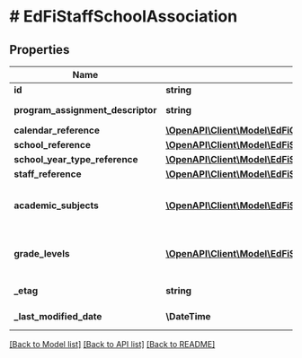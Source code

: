# # EdFiStaffSchoolAssociation

## Properties

Name | Type | Description | Notes
------------ | ------------- | ------------- | -------------
**id** | **string** |  | [optional]
**program_assignment_descriptor** | **string** | The name of the program for which the individual is assigned. |
**calendar_reference** | [**\OpenAPI\Client\Model\EdFiCalendarReference**](EdFiCalendarReference.md) |  | [optional]
**school_reference** | [**\OpenAPI\Client\Model\EdFiSchoolReference**](EdFiSchoolReference.md) |  |
**school_year_type_reference** | [**\OpenAPI\Client\Model\EdFiSchoolYearTypeReference**](EdFiSchoolYearTypeReference.md) |  | [optional]
**staff_reference** | [**\OpenAPI\Client\Model\EdFiStaffReference**](EdFiStaffReference.md) |  |
**academic_subjects** | [**\OpenAPI\Client\Model\EdFiStaffSchoolAssociationAcademicSubject[]**](EdFiStaffSchoolAssociationAcademicSubject.md) | An unordered collection of staffSchoolAssociationAcademicSubjects. The academic subjects the individual is eligible to teach. | [optional]
**grade_levels** | [**\OpenAPI\Client\Model\EdFiStaffSchoolAssociationGradeLevel[]**](EdFiStaffSchoolAssociationGradeLevel.md) | An unordered collection of staffSchoolAssociationGradeLevels. The grade levels the individual is eligible to teach. | [optional]
**_etag** | **string** | A unique system-generated value that identifies the version of the resource. | [optional]
**_last_modified_date** | **\DateTime** | The date and time the resource was last modified. | [optional]

[[Back to Model list]](../../README.md#models) [[Back to API list]](../../README.md#endpoints) [[Back to README]](../../README.md)
